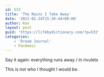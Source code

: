 ```yaml
---
id: 533
title: 'The Rains I Take Away'
date: '2021-01-24T15:30:44+00:00'
author: Ken
layout: post
guid: 'https://lifebydictionary.com/?p=533'
categories:
    - 'Dream Journal'
    - Pandemic
---
```


Say it again: everything runs away / in rivulets

This is not who I thought I would be.